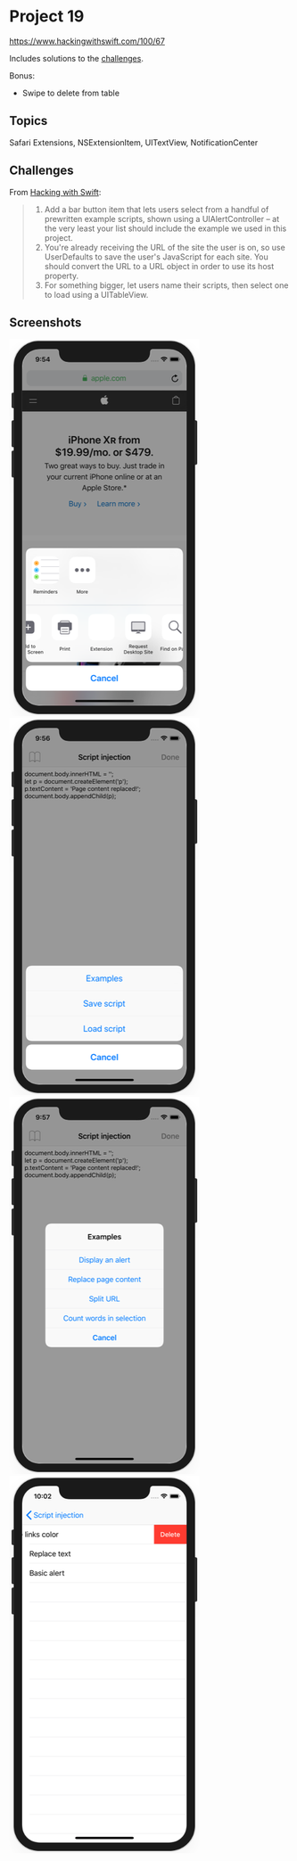 # Project 19

https://www.hackingwithswift.com/100/67

Includes solutions to the [challenges](https://www.hackingwithswift.com/read/19/8/wrap-up).

Bonus:
- Swipe to delete from table

## Topics

Safari Extensions, NSExtensionItem, UITextView, NotificationCenter

## Challenges

From [Hacking with Swift](https://www.hackingwithswift.com/read/19/8/wrap-up):
>1. Add a bar button item that lets users select from a handful of prewritten example scripts, shown using a UIAlertController – at the very least your list should include the example we used in this project.
>2. You're already receiving the URL of the site the user is on, so use UserDefaults to save the user's JavaScript for each site. You should convert the URL to a URL object in order to use its host property.
>3. For something bigger, let users name their scripts, then select one to load using a UITableView.

## Screenshots

![screenshot1](screenshots/screen01.png)
![screenshot2](screenshots/screen02.png)
![screenshot3](screenshots/screen03.png)
![screenshot4](screenshots/screen04.png)
